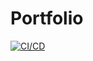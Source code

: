 # Portfolio

[![CI/CD](https://github.com/victorperezpiqueras/victorperezpiqueras.github.io/actions/workflows/ci-cd.yml/badge.svg)](https://github.com/victorperezpiqueras/victorperezpiqueras.github.io/actions/workflows/ci-cd.yml)
